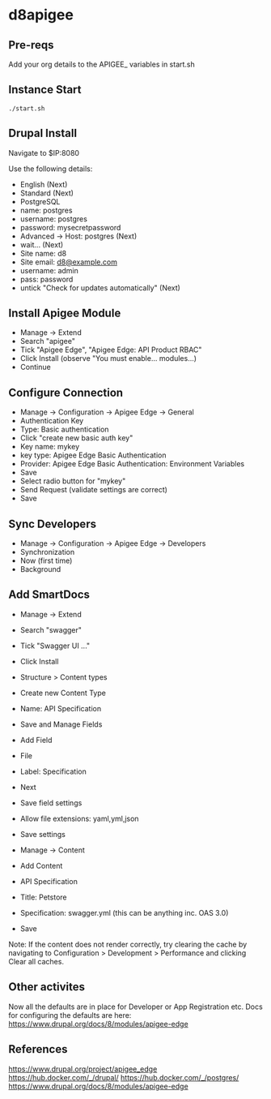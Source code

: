 # d8apigee

## Pre-reqs

Add your org details to the APIGEE_ variables in start.sh

## Instance Start

```
./start.sh
```

## Drupal Install

Navigate to $IP:8080

Use the following details:
- English
(Next)
- Standard
(Next)
- PostgreSQL
- name: postgres
- username: postgres
- password: mysecretpassword
- Advanced -> Host: postgres
(Next)
- wait...
(Next)
- Site name: d8
- Site email: d8@example.com
- username: admin
- pass: password
- untick "Check for updates automatically"
(Next)

## Install Apigee Module

- Manage -> Extend
- Search "apigee"
- Tick "Apigee Edge", "Apigee Edge: API Product RBAC"
- Click Install
(observe "You must enable... modules...)
- Continue

## Configure Connection

- Manage -> Configuration -> Apigee Edge -> General
- Authentication Key
- Type: Basic authentication
- Click "create new basic auth key"
- Key name: mykey
- key type: Apigee Edge Basic Authentication
- Provider: Apigee Edge Basic Authentication: Environment Variables
- Save
- Select radio button for "mykey" 
- Send Request (validate settings are correct)
- Save

## Sync Developers
- Manage -> Configuration -> Apigee Edge -> Developers
- Synchronization
- Now (first time)
- Background

## Add SmartDocs
- Manage -> Extend
- Search "swagger"
- Tick "Swagger UI ..."
- Click Install

-  Structure > Content types 
- Create new Content Type 
- Name: API Specification
- Save and Manage Fields
- Add Field
- File
- Label: Specification
- Next
- Save field settings
- Allow file extensions: yaml,yml,json
- Save settings

- Manage -> Content
- Add Content
- API Specification
- Title: Petstore
- Specification: swagger.yml (this can be anything inc. OAS 3.0)
- Save

Note: If the content does not render correctly, try clearing the cache by navigating to Configuration > Development > Performance and clicking Clear all caches.


## Other activites
Now all the defaults are in place for Developer or App Registration etc. Docs for configuring the defaults are here: https://www.drupal.org/docs/8/modules/apigee-edge

## References

https://www.drupal.org/project/apigee_edge
https://hub.docker.com/_/drupal/
https://hub.docker.com/_/postgres/
https://www.drupal.org/docs/8/modules/apigee-edge
